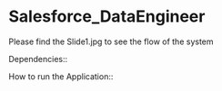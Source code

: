 # Salesforce_DataEngineer

Please find the Slide1.jpg to see the flow of the system

Dependencies:: 

How to run the Application::
